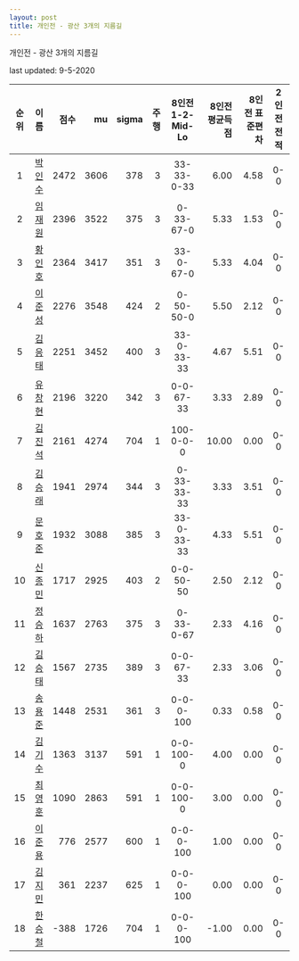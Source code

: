 ```yaml
---
layout: post
title: 개인전 - 광산 3개의 지름길
---
```



개인전 - 광산 3개의 지름길


last updated: 9-5-2020

| 순위 | 이름 | 점수 | mu | sigma | 주행 | 8인전 1-2-Mid-Lo | 8인전 평균득점 | 8인전 표준편차 | 2인전 전적 |
|:---:|:---:|---:|---:|---:|---:|:---:|---:|---:|:---:|
| 1 | [박인수](../bakinsu) | 2472 | 3606 | 378 | 3 | 33-33-0-33 | 6.00 | 4.58 | 0-0 |
| 2 | [임재원](../imjaewon) | 2396 | 3522 | 375 | 3 | 0-33-67-0 | 5.33 | 1.53 | 0-0 |
| 3 | [황인호](../hwanginho) | 2364 | 3417 | 351 | 3 | 33-0-67-0 | 5.33 | 4.04 | 0-0 |
| 4 | [이준성](../ijunseong) | 2276 | 3548 | 424 | 2 | 0-50-50-0 | 5.50 | 2.12 | 0-0 |
| 5 | [김응태](../gimeungtae) | 2251 | 3452 | 400 | 3 | 33-0-33-33 | 4.67 | 5.51 | 0-0 |
| 6 | [유창현](../yuchanghyeon) | 2196 | 3220 | 342 | 3 | 0-0-67-33 | 3.33 | 2.89 | 0-0 |
| 7 | [김진석](../gimjinseok) | 2161 | 4274 | 704 | 1 | 100-0-0-0 | 10.00 | 0.00 | 0-0 |
| 8 | [김승래](../gimseungrae) | 1941 | 2974 | 344 | 3 | 0-33-33-33 | 3.33 | 3.51 | 0-0 |
| 9 | [문호준](../munhojun) | 1932 | 3088 | 385 | 3 | 33-0-33-33 | 4.33 | 5.51 | 0-0 |
| 10 | [신종민](../shinjongmin) | 1717 | 2925 | 403 | 2 | 0-0-50-50 | 2.50 | 2.12 | 0-0 |
| 11 | [정승하](../jeongseungha) | 1637 | 2763 | 375 | 3 | 0-33-0-67 | 2.33 | 4.16 | 0-0 |
| 12 | [김승태](../gimseungtae) | 1567 | 2735 | 389 | 3 | 0-0-67-33 | 2.33 | 3.06 | 0-0 |
| 13 | [송용준](../songyongjun) | 1448 | 2531 | 361 | 3 | 0-0-0-100 | 0.33 | 0.58 | 0-0 |
| 14 | [김기수](../gimgisu) | 1363 | 3137 | 591 | 1 | 0-0-100-0 | 4.00 | 0.00 | 0-0 |
| 15 | [최영훈](../choiyeonghun) | 1090 | 2863 | 591 | 1 | 0-0-100-0 | 3.00 | 0.00 | 0-0 |
| 16 | [이준용](../ijunyong) | 776 | 2577 | 600 | 1 | 0-0-0-100 | 1.00 | 0.00 | 0-0 |
| 17 | [김지민](../gimjimin) | 361 | 2237 | 625 | 1 | 0-0-0-100 | 0.00 | 0.00 | 0-0 |
| 18 | [한승철](../hanseungcheol) | -388 | 1726 | 704 | 1 | 0-0-0-100 | -1.00 | 0.00 | 0-0 |
